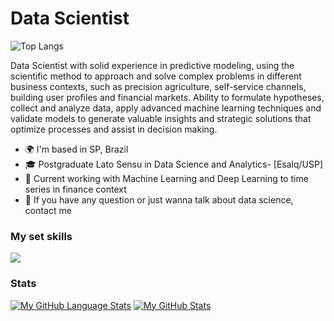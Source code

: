 #  Data Scientist

![Top Langs](https://komarev.com/ghpvc/?username=salasouza&label=PROFILE+VIEWS)

Data Scientist with solid experience in predictive modeling, using the scientific method to approach and solve complex problems in different business contexts, such as precision agriculture, self-service channels, building user profiles and financial markets. Ability to formulate hypotheses, collect and analyze data, apply advanced machine learning techniques and validate models to generate valuable insights and strategic solutions that optimize processes and assist in decision making.

<ul>
<li>🌍 I'm based in SP, Brazil</li>
<li>🎓 Postgraduate Lato Sensu in Data Science and Analytics- [Esalq/USP]</li>
<li>📌 Current working with Machine Learning and Deep Learning to time series in finance context </li>
<li>💬 If you have any question or just wanna talk about data science, contact me</li>
</ul>

<!--
### Languages
 
[![My Skills](https://skillicons.dev/icons?i=python,r,bash,js)](https://skillicons.dev)
-->

### My set skills
<p align="left">
  <a href="https://skillicons.dev">
    <img src="https://skillicons.dev/icons?i=python,r,bash,js,sqlite,html,sklearn,git,linux,docker,vscode,gcp,azure" />
  </a>
</p>

### Stats
<!--
<a href=""> <img align="center" src="https://github-readme-stats-sigma-five.vercel.app/api/top-langs/?username=salasouza&theme=dracula&line_height=40&hide=css"/> </a>
-->
[![My GitHub Language Stats](https://github-readme-stats.vercel.app/api/top-langs/?username=salasouza&langs_count=5&theme=tokyonight)]()
[![My GitHub Stats](https://github-readme-stats.vercel.app/api/?username=salasouza&count_private=true&theme=tokyonight&showicons=true)]()

<!--
[![Readme Card](https://github-readme-stats.vercel.app/api/pin/?username=salasouza&repo=lstmbit)](https://github.com/salasouza/lstmbit)
--> 
<!--
**salasouza/salasouza** is a ✨ _special_ ✨ repository because its `README.md` (this file) appears on your GitHub profile.

Here are some ideas to get you started:

- 🔭 I’m currently working on ...
- 🌱 I’m currently learning ...
- 👯 I’m looking to collaborate on ...
- 🤔 I’m looking for help with ...
- 💬 Ask me about ...
- 📫 How to reach me: ...
- 😄 Pronouns: ...
- ⚡ Fun fact: ...
-->
